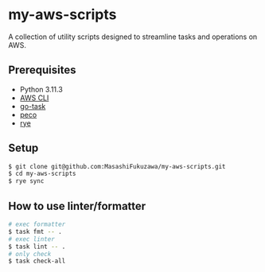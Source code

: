 # my-aws-scripts

A collection of utility scripts designed to streamline tasks and operations on AWS.

## Prerequisites

- Python 3.11.3
- [AWS CLI](https://docs.aws.amazon.com/cli/latest/userguide/getting-started-install.html)
- [go-task](https://taskfile.dev/installation/)
- [peco](https://github.com/peco/peco)
- [rye](https://rye-up.com/guide/installation/)

## Setup

```sh
$ git clone git@github.com:MasashiFukuzawa/my-aws-scripts.git
$ cd my-aws-scripts
$ rye sync
```

## How to use linter/formatter

```sh
# exec formatter
$ task fmt -- .
# exec linter
$ task lint -- .
# only check
$ task check-all
```
